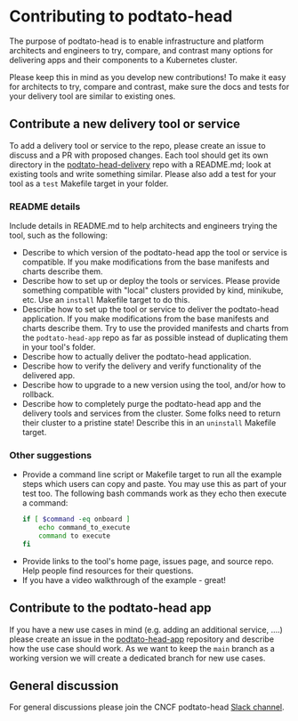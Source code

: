 # Contributing to podtato-head

The purpose of podtato-head is to enable infrastructure and platform architects
and engineers to try, compare, and contrast many options for delivering apps and
their components to a Kubernetes cluster.

Please keep this in mind as you develop new contributions! To make it easy for
architects to try, compare and contrast, make sure the docs and tests for your
delivery tool are similar to existing ones.

## Contribute a new delivery tool or service

To add a delivery tool or service to the repo, please create an issue to discuss
and a PR with proposed changes. Each tool should get its own directory in the [podtato-head-delivery](https://github.com/podtato-head/podtato-head-delivery) repo with a README.md; look at existing tools and write something
similar. Please also add a test for your tool as a `test` Makefile target in your folder.

### README details

Include details in README.md to help architects and engineers trying the tool,
such as the following:

* Describe to which version of the podtato-head app the tool or service is
  compatible. If you make modifications from the base manifests and charts
  describe them.
* Describe how to set up or deploy the tools or services. Please provide
  something compatible with "local" clusters provided by kind, minikube, etc. Use an `install` Makefile target to do this.
* Describe how to set up the tool or service to deliver the podtato-head
  application. If you make modifications from the base manifests and charts
  describe them. Try to use the provided manifests and charts from the `podtato-head-app` repo as far as possible instead of duplicating them in your tool's folder.
* Describe how to actually deliver the podtato-head application.
* Describe how to verify the delivery and verify functionality of the delivered app.
* Describe how to upgrade to a new version using the tool, and/or how to
  rollback.
* Describe how to completely purge the podtato-head app and the delivery tools and services from the cluster. Some folks need to return their cluster to a pristine state! Describe this in an `uninstall` Makefile target.

### Other suggestions

* Provide a command line script or Makefile target to run all the example steps which users can copy and paste. You may use this as part of your test too. The following bash commands work as they echo then execute a command:
  ```bash
  if [ $command -eq onboard ] 
      echo command_to_execute
      command to execute
  fi
  ```
* Provide links to the tool's home page, issues page, and source repo. Help people find resources for their questions.
* If you have a video walkthrough of the example - great!

## Contribute to the podtato-head app

If you have a new use cases in mind (e.g. adding an additional service, ....)
please create an issue in the [podtato-head-app](https://github.com/podtato-head/podtato-head-app) repository and describe how the use case should work. As we want to keep the ``` main ``` branch as a working version we will create a dedicated branch for new use cases.

## General discussion

For general discussions please join the CNCF podtato-head
[Slack channel](https://cloud-native.slack.com/channels/project-podtato-head).